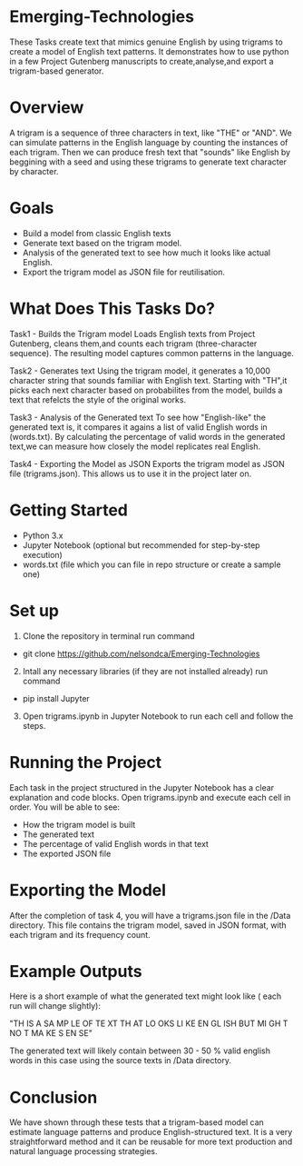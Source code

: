 # Emerging-Technologies 

These Tasks create text that mimics genuine English by using trigrams to create a model of English text patterns. It demonstrates how to use python in a few Project Gutenberg manuscripts to create,analyse,and export a trigram-based generator.

# Overview

A trigram is a sequence of three characters in text, like "THE" or "AND". We can simulate patterns in the English language by counting the instances of each trigram. Then we can produce fresh text that "sounds" like English by beggining with a seed and using these trigrams to generate text character by character.

# Goals

- Build a model from classic English texts
- Generate text based on the trigram model.
- Analysis of the generated text to see how much it looks like actual English.
- Export the trigram model as JSON file for reutilisation.

# What Does This Tasks Do?

Task1 - Builds the Trigram model
Loads English texts from Project Gutenberg, cleans them,and counts each trigram (three-character sequence). The resulting model captures common patterns in the language.

Task2 - Generates text
Using the trigram model, it generates a 10,000 character string that sounds familiar with English text. Starting with "TH",it picks each next character based on probabilites from the model, builds a text that refelcts the style of the original works.

Task3 - Analysis of the Generated text
To see how "English-like" the generated text is, it compares it agains a list of valid English words in (words.txt). By calculating the percentage of valid words in the generated text,we can measure how closely the model replicates real English.

Task4 - Exporting the Model as JSON
Exports the trigram model as JSON file (trigrams.json). This allows us to use it in the project later on.

# Getting Started

- Python 3.x
- Jupyter Notebook (optional but recommended for step-by-step execution)
- words.txt (file which you can file in repo structure or create a sample one)

# Set up

1. Clone the repository
in terminal run command
- git clone https://github.com/nelsondca/Emerging-Technologies

2. Intall any necessary libraries (if they are not installed already)
run command
- pip install Jupyter

3. Open trigrams.ipynb in Jupyter Notebook to run each cell and follow the steps.

# Running the Project

Each task in the project structured in the Jupyter Notebook has a clear explanation and code blocks. Open trigrams.ipynb and execute each cell in order. You will be able to see:
- How the trigram model is built
- The generated text
- The percentage of valid English words in that text
- The exported JSON file

# Exporting the Model

After the completion of task 4, you will have a trigrams.json file in the /Data directory. This file contains the trigram model, saved in JSON format, with each trigram and its frequency count.

# Example Outputs

Here is a short example of what the generated text might look like ( each run will change slightly):

"TH IS A SA MP LE OF TE XT TH AT LO OKS LI KE EN GL ISH BUT MI GH T NO T MA KE S EN SE"

The generated text will likely contain between 30 - 50 % valid english words in this case using the source texts in /Data directory.

# Conclusion

We have shown through these tests that a trigram-based model can estimate language patterns and produce English-structured text. It is a very straightforward method and it can be reusable for more text production and natural language processing strategies. 




